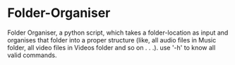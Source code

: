 # Folder-Organiser

Folder Organiser, a python script, which takes a folder-location as input and organises that folder into a proper structure (like, all audio files in Music folder, all video files in Videos folder and so on . . .). 
use '-h' to know all valid commands.
